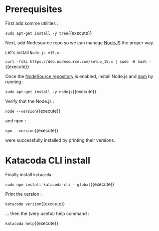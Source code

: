 # Prerequisites

First add somme utilities :

`sudo apt-get install -y tree`{{execute}}

Next, add Nodesource repo so we can manage [NodeJS](https://nodejs.org/en/) the proper way.

Let's install `Node.js v15.x` :

`curl -fsSL https://deb.nodesource.com/setup_15.x | sudo -E bash -`{{execute}}

Once the [NodeSource repository](https://github.com/nodesource/distributions) is enabled,
install Node.js and [npm](https://www.npmjs.com/) by running :

`sudo apt-get install -y nodejs`{{execute}}

Verify that the Node.js :

`node --version`{{execute}}

and npm :

`npm --version`{{execute}}

were successfully installed by printing their versions.

# Katacoda CLI install

Finally install `katacoda` :

`sudo npm install katacoda-cli --global`{{execute}}

Print the version :

`katacoda version`{{execute}}

... then the (very useful) help command :

`katacoda help`{{execute}}